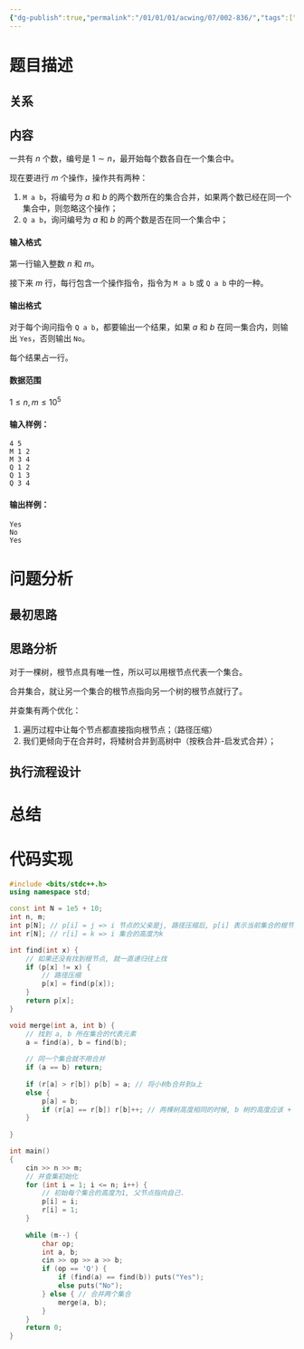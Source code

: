 ```yaml
---
{"dg-publish":true,"permalink":"/01/01/01/acwing/07/002-836/","tags":["personal/blog","algorithm/并查集","algorithm/模板题"]}
---
```



# 题目描述
## 关系

## 内容
一共有 $n$ 个数，编号是 $1 \sim n$，最开始每个数各自在一个集合中。

现在要进行 $m$ 个操作，操作共有两种：

1.  `M a b`，将编号为 $a$ 和 $b$ 的两个数所在的集合合并，如果两个数已经在同一个集合中，则忽略这个操作；
2.  `Q a b`，询问编号为 $a$ 和 $b$ 的两个数是否在同一个集合中；

#### 输入格式

第一行输入整数 $n$ 和 $m$。

接下来 $m$ 行，每行包含一个操作指令，指令为 `M a b` 或 `Q a b` 中的一种。

#### 输出格式

对于每个询问指令 `Q a b`，都要输出一个结果，如果 $a$ 和 $b$ 在同一集合内，则输出 `Yes`，否则输出 `No`。

每个结果占一行。

#### 数据范围

$1 \le n,m \le 10^5$

#### 输入样例：

```
4 5
M 1 2
M 3 4
Q 1 2
Q 1 3
Q 3 4
```

#### 输出样例：

```
Yes
No
Yes
```
# 问题分析
## 最初思路

## 思路分析
对于一棵树，根节点具有唯一性，所以可以用根节点代表一个集合。

合并集合，就让另一个集合的根节点指向另一个树的根节点就行了。

并查集有两个优化：
1. 遍历过程中让每个节点都直接指向根节点；（路径压缩）
2. 我们更倾向于在合并时，将矮树合并到高树中（按秩合并-启发式合并）；

## 执行流程设计

# 总结

# 代码实现
```c++
#include <bits/stdc++.h>
using namespace std;

const int N = 1e5 + 10;
int n, m;
int p[N]; // p[i] = j => i 节点的父亲是j, 路径压缩后, p[i] 表示当前集合的根节点
int r[N]; // r[i] = k => i 集合的高度为k

int find(int x) {
    // 如果还没有找到根节点, 就一直递归往上找
    if (p[x] != x) {
        // 路径压缩
        p[x] = find(p[x]); 
    }
    return p[x];
}

void merge(int a, int b) {
    // 找到 a, b 所在集合的代表元素
    a = find(a), b = find(b);
    
    // 同一个集合就不用合并
    if (a == b) return;
    
    if (r[a] > r[b]) p[b] = a; // 将小树b合并到a上
    else {
        p[a] = b;
        if (r[a] == r[b]) r[b]++; // 两棵树高度相同的时候, b 树的高度应该 + 1
    }
    
}

int main()
{
    cin >> n >> m;
    // 并查集初始化
    for (int i = 1; i <= n; i++) {
        // 初始每个集合的高度为1, 父节点指向自己.
        p[i] = i;
        r[i] = 1; 
    }
    
    while (m--) {
        char op;
        int a, b;
        cin >> op >> a >> b;
        if (op == 'Q') {
            if (find(a) == find(b)) puts("Yes");
            else puts("No");
        } else { // 合并两个集合
            merge(a, b);            
        }
    }
    return 0;
}
```